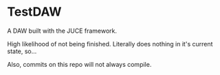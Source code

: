 # TestDAW
A DAW built with the JUCE framework. 

High likelihood of not being finished. Literally does nothing in it's current state, so...

Also, commits on this repo will not always compile.
